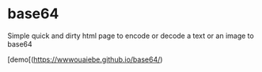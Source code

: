 # base64

Simple quick and dirty html page to encode or decode a text or an image to base64

[demo[(https://wwwouaiebe.github.io/base64/)